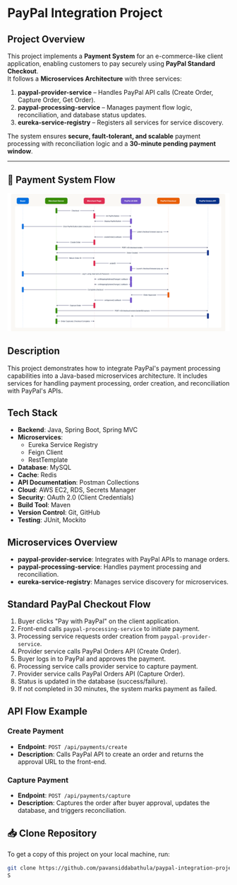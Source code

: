 # PayPal Integration Project

## Project Overview
This project implements a **Payment System** for an e-commerce-like client application, enabling customers to pay securely using **PayPal Standard Checkout**.  
It follows a **Microservices Architecture** with three services:

1. **paypal-provider-service** – Handles PayPal API calls (Create Order, Capture Order, Get Order).
2. **paypal-processing-service** – Manages payment flow logic, reconciliation, and database status updates.
3. **eureka-service-registry** – Registers all services for service discovery.

The system ensures **secure, fault-tolerant, and scalable** payment processing with reconciliation logic and a **30-minute pending payment window**.

---

## 🔄 Payment System Flow
![PayPal Checkout Flow](assets/Screenshot%202025-08-06%20175421.png)
## Description

This project demonstrates how to integrate PayPal's payment processing capabilities into a Java-based microservices architecture. It includes services for handling payment processing, order creation, and reconciliation with PayPal's APIs.

## Tech Stack

- **Backend**: Java, Spring Boot, Spring MVC
- **Microservices**: 
  - Eureka Service Registry
  - Feign Client
  - RestTemplate
- **Database**: MySQL
- **Cache**: Redis
- **API Documentation**: Postman Collections
- **Cloud**: AWS EC2, RDS, Secrets Manager
- **Security**: OAuth 2.0 (Client Credentials)
- **Build Tool**: Maven
- **Version Control**: Git, GitHub
- **Testing**: JUnit, Mockito

## Microservices Overview

- **paypal-provider-service**: Integrates with PayPal APIs to manage orders.
- **paypal-processing-service**: Handles payment processing and reconciliation.
- **eureka-service-registry**: Manages service discovery for microservices.

## Standard PayPal Checkout Flow

1. Buyer clicks "Pay with PayPal" on the client application.
2. Front-end calls `paypal-processing-service` to initiate payment.
3. Processing service requests order creation from `paypal-provider-service`.
4. Provider service calls PayPal Orders API (Create Order).
5. Buyer logs in to PayPal and approves the payment.
6. Processing service calls provider service to capture payment.
7. Provider service calls PayPal Orders API (Capture Order).
8. Status is updated in the database (success/failure).
9. If not completed in 30 minutes, the system marks payment as failed.

## API Flow Example

### Create Payment

- **Endpoint**: `POST /api/payments/create`
- **Description**: Calls PayPal API to create an order and returns the approval URL to the front-end.

### Capture Payment

- **Endpoint**: `POST /api/payments/capture`
- **Description**: Captures the order after buyer approval, updates the database, and triggers reconciliation.

## 📥 Clone Repository
To get a copy of this project on your local machine, run:

```bash
git clone https://github.com/pavansiddabathula/paypal-integration-project.git
S
